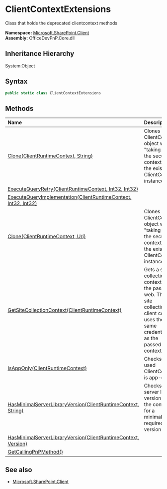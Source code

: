 # ClientContextExtensions
Class that holds the deprecated clientcontext methods  

**Namespace:** [Microsoft.SharePoint.Client](Microsoft.SharePoint.Client.md)  
**Assembly:** OfficeDevPnP.Core.dll  
## Inheritance Hierarchy
System.Object  
## Syntax
```C#
public static class ClientContextExtensions
```
## Methods
|**Name**|**Description**|
|:-----|:-----|
| [Clone(ClientRuntimeContext, String)](Microsoft.SharePoint.Client.ClientContextExtensions.496CE2A9.md) | Clones a ClientContext object while "taking over" the security context of the existing ClientContext instance
| [ExecuteQueryRetry(ClientRuntimeContext, Int32, Int32)](Microsoft.SharePoint.Client.ClientContextExtensions.7DF0B65C.md) | 
| [ExecuteQueryImplementation(ClientRuntimeContext, Int32, Int32)](Microsoft.SharePoint.Client.ClientContextExtensions.5B58403D.md) | 
| [Clone(ClientRuntimeContext, Uri)](Microsoft.SharePoint.Client.ClientContextExtensions.24377799.md) | Clones a ClientContext object while "taking over" the security context of the existing ClientContext instance
| [GetSiteCollectionContext(ClientRuntimeContext)](Microsoft.SharePoint.Client.ClientContextExtensions.7A362804.md) | Gets a site collection context for the passed web. This site collection client context uses the same credentials as the passed client context
| [IsAppOnly(ClientRuntimeContext)](Microsoft.SharePoint.Client.ClientContextExtensions.C747DFF1.md) | Checks if the used ClientContext is app-only
| [HasMinimalServerLibraryVersion(ClientRuntimeContext, String)](Microsoft.SharePoint.Client.ClientContextExtensions.972110CC.md) | Checks the server library version of the context for a minimally required version
| [HasMinimalServerLibraryVersion(ClientRuntimeContext, Version)](Microsoft.SharePoint.Client.ClientContextExtensions.136ACDFC.md) | 
| [GetCallingPnPMethod()](Microsoft.SharePoint.Client.ClientContextExtensions.C14BC7D3.md) | 
## See also
- [Microsoft.SharePoint.Client](Microsoft.SharePoint.Client.md)
